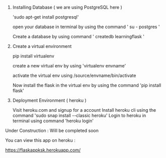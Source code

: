 1. Installing Database ( we are using PostgreSQL here ) 
	
	'sudo apt-get install postgresql'

	open your database in terminal by using the command ' su - postgres '
	
	Create a database by using command ' createdb learningflask '

2. Create a virtual environment 

	pip install virtualenv

	create a new virtual env by using 'virtualenv envname'

	activate the virtual env using /source/envname/bin/activate

	Now install the flask in the virtual env by using the command 'pip install flask'

3. Deployment Environment  ( heroku ) 

	Visit heroku.com and signup for a account
	Install heroku cli using the command 'sudo snap  install --classic heroku'
	Login to heroku in terminal using command 'heroku login'


Under Construction : Will be completed soon 

You can view this app on heroku :

https://flaskappksk.herokuapp.com/



